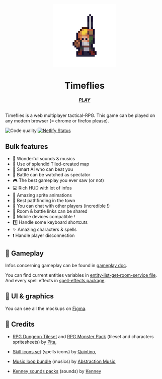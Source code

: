 
<p align="center">
    <img width="200" src="packages\frontend\public\logo512.png" alt="Timeflies logo" />
</p>

<h1 align="center">Timeflies</h1>

<h6 align="center">
    <a href="https://timeflies.fr"><b>PLAY</b></a>
</h6>

Timeflies is a web multiplayer tactical-RPG.
This game can be played on any modern browser (= chrome or firefox please).

![Code quality](https://www.code-inspector.com/project/23679/score/svg)
[![Netlify Status](https://api.netlify.com/api/v1/badges/249b0bb9-e394-4f23-a7d0-eafbc965b744/deploy-status)](https://app.netlify.com/sites/timeflies-game/deploys)

## Bulk features

- :musical_note: Wonderful sounds & musics
- :triangular_ruler: Use of splendid Tiled-created map
- :robot: Smart AI who can beat you
- :eyes: Battle can be watched as spectator
- :video_game: The best gameplay you ever saw (or not)
- :computer: Rich HUD with lot of infos
- :runner: Amazing sprite animations
- :beginner: Best pathfinding in the town
- :speech_balloon: You can chat with other players (incredible !)
- :link: Room & battle links can be shared
- :iphone: Mobile devices compatible !
- :one: Handle some keyboard shortcuts
- :sparkles: Amazing characters & spells
- :exclamation: Handle player disconnection

## :game_die: Gameplay

Infos concerning gameplay can be found in [gameplay doc](./docs/gameplay/gameplay.md).

You can find current entities variables in [entity-list-get-room-service file](./packages/backend/src/services/room/entity-list-get/entity-list-get-room-service.ts).
And every spell effects in [spell-effects package](./packages/spell-effects).

## :art: UI & graphics

You can see all the mockups on [Figma](https://www.figma.com/file/Y23sbARnRD2ZXG6aQ4WMko/Timeflies?node-id=235%3A2531).

## :clap: Credits

  - [RPG Dungeon Tileset](https://pita.itch.io/rpg-dungeon-tileset) and [RPG Monster Pack](https://pita.itch.io/rpg-monster-pack) 
  (tileset and characters spritesheets) by [Pita](https://pita.itch.io/),

- [Skill icons set](https://quintino-pixels.itch.io/free-pixel-art-skill-icons-pack) (spells icons) by [Quintino](https://quintino-pixels.itch.io/),

- [Music loop bundle](https://tallbeard.itch.io/music-loop-bundle) (musics) by [Abstraction Music](https://www.abstractionmusic.com),

- [Kenney sounds packs](https://www.kenney.nl/assets?q=audio) (sounds) by [Kenney](https://www.kenney.nl/)
